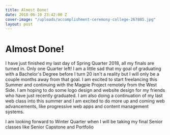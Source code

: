 ```yaml
---
title: Almost Done!
date: 2018-06-10 23:42:00 Z
cover-image: "/uploads/accomplishment-ceremony-college-267885.jpg"
layout: post
---
```


# Almost Done!

I have just finished my last day of Spring Quarter 2018, all my finals are turned in. Only one Quarter left! I am a little sad that my goal of graduating with a Bachelor's Degree before I turn 20 isn't a reality but I will only be a couple months away from that goal. I am excited to start freelancing this Summer and continuing with the Magpie Project remotely from the West Side. I am hoping to do some logo design and website design for my friends who have just recently graduated. I am also doing a continuation of my last web class into this summer and I am excited to do more up and coming web advancements, like progressive web apps and content management systems. 

I am looking forward to Winter Quarter when I will be taking my final Senior classes like Senior Capstone and Portfolio 